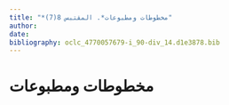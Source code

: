 ```yaml
---
title: "*مخطوطات ومطبوعات*. المقتبس 8(7)"
author: 
date: 
bibliography: oclc_4770057679-i_90-div_14.d1e3878.bib
---
```




#  مخطوطات ومطبوعات 

